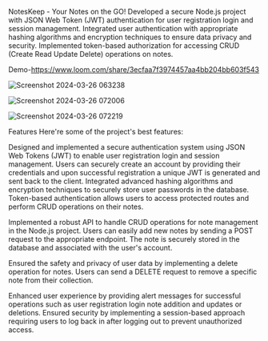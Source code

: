 NotesKeep - Your Notes on the GO!
Developed a secure Node.js project with JSON Web Token (JWT) authentication for user registration login and session management. Integrated user authentication with appropriate hashing algorithms and encryption techniques to ensure data privacy and security. Implemented token-based authorization for accessing CRUD (Create Read Update Delete) operations on notes.

Demo-https://www.loom.com/share/3ecfaa7f3974457aa4bb204bb603f543

![Screenshot 2024-03-26 063238](https://github.com/Ankit1-git/i-noteskeep/assets/143837323/b6022038-9a5e-4fff-aa81-582d5d5d051b)

![Screenshot 2024-03-26 072006](https://github.com/Ankit1-git/i-noteskeep/assets/143837323/fb37769e-a3b8-4346-98eb-c4748d4ee998)

![Screenshot 2024-03-26 072219](https://github.com/Ankit1-git/i-noteskeep/assets/143837323/be3017af-ffb0-4b67-8ec8-13f4d4c634e7)

Features
Here're some of the project's best features:

Designed and implemented a secure authentication system using JSON Web Tokens (JWT) to enable user registration login and session management. Users can securely create an account by providing their credentials and upon successful registration a unique JWT is generated and sent back to the client. Integrated advanced hashing algorithms and encryption techniques to securely store user passwords in the database. Token-based authentication allows users to access protected routes and perform CRUD operations on their notes.

Implemented a robust API to handle CRUD operations for note management in the Node.js project. Users can easily add new notes by sending a POST request to the appropriate endpoint. The note is securely stored in the database and associated with the user's account.

Ensured the safety and privacy of user data by implementing a delete operation for notes. Users can send a DELETE request to remove a specific note from their collection.

Enhanced user experience by providing alert messages for successful operations such as user registration login note addition and updates or deletions. Ensured security by implementing a session-based approach requiring users to log back in after logging out to prevent unauthorized access.




